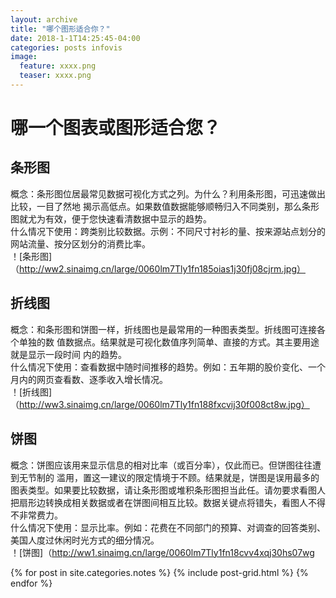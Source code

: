```yaml
---
layout: archive
title: "哪个图形适合你？"
date: 2018-1-1T14:25:45-04:00
categories: posts infovis
image: 
  feature: xxxx.png
  teaser: xxxx.png
---
```

# 哪一个图表或图形适合您？
## 条形图
概念：条形图位居最常见数据可视化方式之列。为什么？利用条形图，可迅速做出比较，一目了然地
揭示高低点。如果数值数据能够顺畅归入不同类别，那么条形图就尤为有效，便于您快速看清数据中显示的趋势。  
什么情况下使用：跨类别比较数据。示例：不同尺寸衬衫的量、按来源站点划分的网站流量、按分区划分的消费比率。  
！[条形图]（http://ww2.sinaimg.cn/large/0060lm7Tly1fn185oias1j30fj08cjrm.jpg）
## 折线图
概念：和条形图和饼图一样，折线图也是最常用的一种图表类型。折线图可连接各个单独的数
值数据点。结果就是可视化数值序列简单、直接的方式。其主要用途就是显示一段时间
内的趋势。  
什么情况下使用：查看数据中随时间推移的趋势。例如：五年期的股价变化、一个月内的网页查看数、逐季收入增长情况。  
！[折线图]（http://ww3.sinaimg.cn/large/0060lm7Tly1fn188fxcvij30f008ct8w.jpg）
## 饼图
概念：饼图应该用来显示信息的相对比率（或百分率），仅此而已。但饼图往往遭到无节制的
滥用，置这一建议的限定情境于不顾。结果就是，饼图是误用最多的图表类型。如果要比较数据，请让条形图或堆积条形图担当此任。请勿要求看图人把扇形边转换成相关数据或者在饼图间相互比较。数据关键点将错失，看图人不得不非常费力。   
什么情况下使用：显示比率。例如：花费在不同部门的预算、对调查的回答类别、美国人度过休闲时光方式的细分情况。  
！[饼图]（http://ww1.sinaimg.cn/large/0060lm7Tly1fn18cvv4xqj30hs07wg


<div class="tiles">
{% for post in site.categories.notes %}
  {% include post-grid.html %}
{% endfor %}
</div><!-- /.tiles 把所有categories 有 notes 的列出来-->
